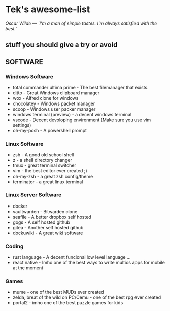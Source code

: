 # Tek's awesome-list 

_Oscar Wilde — 'I'm a man of simple tastes. I'm always satisfied with the best.'_

## stuff you should give a try or avoid

## SOFTWARE 

### Windows Software

 - total commander ultima prime - The best filemanager that exists.
 - ditto - Great Windows clipboard manager
 - wox - Alfred clone for windows 
 - chocolatey - Windows packet manager
 - scoop - Windows user packer manager
 - windows terminal (preview) - a decent windows terminal
 - vscode - Decent devoloping environment (Make sure you use vim settings)
 - oh-my-posh - A powershell prompt

### Linux Software

 - zsh - A good old school shell
 - z - a shell directory changer
 - tmux - great terminal switcher
 - vim - the best editor ever created ;)
 - oh-my-zsh - a great zsh config/theme
 - terminator - a great linux terminal

### Linux Server Software

 - docker 
 - vaultwarden - Bitwarden clone 
 - seafile - A better dropbox self hosted
 - gogs - A self hosted github
 - gitea - Another self hosted github
 - dockuwiki - A great wiki software

### Coding

 - rust language - A decent funcional low level language ... 
 - react native - Imho one of the best ways to write multios apps for mobile at the moment

### Games

 -  mume - one of the best MUDs ever created
 -  zelda, breat of the wild on PC/Cemu  - one of the best rpg ever created 
 -  portal2 - imho one of the best puzzle games for kids 

